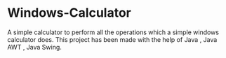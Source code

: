 # Windows-Calculator
A simple calculator to perform all the operations which a simple windows calculator does. This project has been made with the help of Java , Java AWT , Java Swing. 

